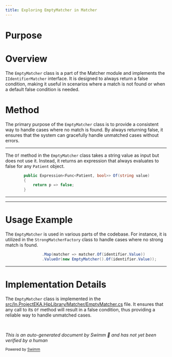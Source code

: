 ```yaml
---
title: Exploring EmptyMatcher in Matcher
---
```

# Purpose

# Overview

The <SwmToken path="src/In.ProjectEKA.HipLibrary/Matcher/StrongMatcherFactory.cs" pos="29:6:6" line-data="                .ValueOr(new EmptyMatcher().Of(identifier.Value));">`EmptyMatcher`</SwmToken> class is a part of the Matcher module and implements the <SwmToken path="src/In.ProjectEKA.HipLibrary/Matcher/EmptyMatcher.cs" pos="7:9:9" line-data="    public class EmptyMatcher : IIdentifierMatcher">`IIdentifierMatcher`</SwmToken> interface. It is designed to always return a false condition, making it useful in scenarios where a match is not found or when a default false condition is needed.

# Method

The primary purpose of the <SwmToken path="src/In.ProjectEKA.HipLibrary/Matcher/StrongMatcherFactory.cs" pos="29:6:6" line-data="                .ValueOr(new EmptyMatcher().Of(identifier.Value));">`EmptyMatcher`</SwmToken> class is to provide a consistent way to handle cases where no match is found. By always returning false, it ensures that the system can gracefully handle unmatched cases without errors.

<SwmSnippet path="/src/In.ProjectEKA.HipLibrary/Matcher/EmptyMatcher.cs" line="9">

---

The <SwmToken path="src/In.ProjectEKA.HipLibrary/Matcher/EmptyMatcher.cs" pos="9:13:13" line-data="        public Expression&lt;Func&lt;Patient, bool&gt;&gt; Of(string value)">`Of`</SwmToken> method in the <SwmToken path="src/In.ProjectEKA.HipLibrary/Matcher/StrongMatcherFactory.cs" pos="29:6:6" line-data="                .ValueOr(new EmptyMatcher().Of(identifier.Value));">`EmptyMatcher`</SwmToken> class takes a string value as input but does not use it. Instead, it returns an expression that always evaluates to false for any <SwmToken path="src/In.ProjectEKA.HipLibrary/Matcher/EmptyMatcher.cs" pos="9:7:7" line-data="        public Expression&lt;Func&lt;Patient, bool&gt;&gt; Of(string value)">`Patient`</SwmToken> object.

```c#
        public Expression<Func<Patient, bool>> Of(string value)
        {
            return p => false;
        }
```

---

</SwmSnippet>

<SwmSnippet path="/src/In.ProjectEKA.HipLibrary/Matcher/StrongMatcherFactory.cs" line="28">

---

# Usage Example

The <SwmToken path="src/In.ProjectEKA.HipLibrary/Matcher/StrongMatcherFactory.cs" pos="29:6:6" line-data="                .ValueOr(new EmptyMatcher().Of(identifier.Value));">`EmptyMatcher`</SwmToken> is used in various parts of the codebase. For instance, it is utilized in the <SwmToken path="src/In.ProjectEKA.HipLibrary/Matcher/StrongMatcherFactory.cs" pos="10:5:5" line-data="    public class StrongMatcherFactory">`StrongMatcherFactory`</SwmToken> class to handle cases where no strong match is found.

```c#
                .Map(matcher => matcher.Of(identifier.Value))
                .ValueOr(new EmptyMatcher().Of(identifier.Value));
```

---

</SwmSnippet>

# Implementation Details

The <SwmToken path="src/In.ProjectEKA.HipLibrary/Matcher/StrongMatcherFactory.cs" pos="29:6:6" line-data="                .ValueOr(new EmptyMatcher().Of(identifier.Value));">`EmptyMatcher`</SwmToken> class is implemented in the <SwmPath>[src/In.ProjectEKA.HipLibrary/Matcher/EmptyMatcher.cs](src/In.ProjectEKA.HipLibrary/Matcher/EmptyMatcher.cs)</SwmPath> file. It ensures that any call to its <SwmToken path="src/In.ProjectEKA.HipLibrary/Matcher/EmptyMatcher.cs" pos="9:13:13" line-data="        public Expression&lt;Func&lt;Patient, bool&gt;&gt; Of(string value)">`Of`</SwmToken> method will result in a false condition, thus providing a reliable way to handle unmatched cases.

&nbsp;

*This is an auto-generated document by Swimm 🌊 and has not yet been verified by a human*

<SwmMeta version="3.0.0" repo-id="Z2l0aHViJTNBJTNBaGlwLXNlcnZpY2UlM0ElM0FTd2ltbS1EZW1v" repo-name="hip-service"><sup>Powered by [Swimm](/)</sup></SwmMeta>
